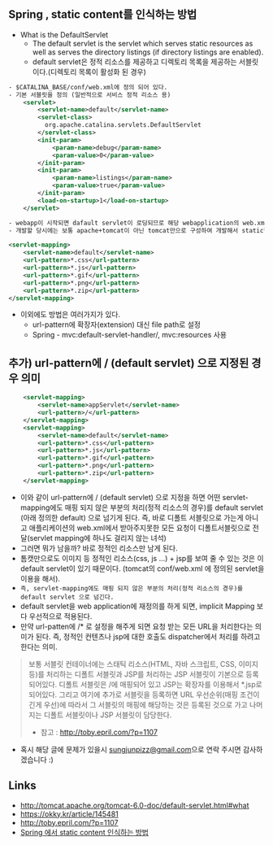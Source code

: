 

## Spring , static content를 인식하는 방법

- What is the DefaultServlet 
  - The default servlet is the servlet which serves static resources as well as serves the directory listings (if directory listings are enabled). 
  - default servlet은 정적 리소스를 제공하고 디렉토리 목록을 제공하는 서블릿이다.(디렉토리 목록이 활성화 된 경우)

```xml
- $CATALINA_BASE/conf/web.xml에 정의 되어 있다.
- 기본 서블릿을 정의 (일반적으로 서비스 정적 리소스 용)
    <servlet>
        <servlet-name>default</servlet-name>
        <servlet-class>
          org.apache.catalina.servlets.DefaultServlet
        </servlet-class>
        <init-param>
            <param-name>debug</param-name>
            <param-value>0</param-value>
        </init-param>
        <init-param>
            <param-name>listings</param-name>
            <param-value>true</param-value>
        </init-param>
        <load-on-startup>1</load-on-startup>
    </servlet>
```

```xml
- webapp이 시작되면 dafault servlet이 로딩되므로 해당 webapplication의 web.xml에 아래를 적용 시켜준다
- 개발할 당시에는 보통 apache+tomcat이 아닌 tomcat만으로 구성하여 개발해서 static한 파일을 모두 dispatcher servlet이 가져간다는 문제가 있다. 따라서 아래와 같이 설정을 한다. (pattern은 사용하는 확장자에 따라.)

<servlet-mapping>
    <servlet-name>default</servlet-name>
    <url-pattern>*.css</url-pattern>
    <url-pattern>*.js</url-pattern>
    <url-pattern>*.gif</url-pattern>
    <url-pattern>*.png</url-pattern>
    <url-pattern>*.zip</url-pattern>
</servlet-mapping>

```

- 이외에도 방법은 여러가지가 있다. 
  - url-pattern에 확장자(extension) 대신 file path로 설정
  - Spring - mvc:default-servlet-handler/, mvc:resources 사용



## 추가) url-pattern에 / (default servlet) 으로 지정된 경우 의미

```xml
    <servlet-mapping>
        <servlet-name>appServlet</servlet-name>
        <url-pattern>/</url-pattern>
    </servlet-mapping>
    <servlet-mapping>
        <servlet-name>default</servlet-name>
        <url-pattern>*.css</url-pattern>
        <url-pattern>*.js</url-pattern>
        <url-pattern>*.gif</url-pattern>
        <url-pattern>*.png</url-pattern>
        <url-pattern>*.zip</url-pattern>
    </servlet-mapping>
```

- 이와 같이 url-pattern에 / (default servlet) 으로 지정을 하면 어떤 servlet-mapping에도 매핑 되지 않은 부분의 처리(정적 리소스의 경우)를 default servlet (아래 정의한 default) 으로 넘기게 된다. 즉, 바로 디폴트 서블릿으로 가는게 아니고 애플리케이션의 web.xml에서 받아주지못한 모든 요청이 디폴트서블릿으로 전달(servlet mapping에 하나도 걸리지 않는 녀석)
- 그러면 뭐가 남을까? 바로 정적인 리소스만 남게 된다. 
- 톰캣만으로도 이미지 등 정적인 리소스(css, js ...) + jsp를 보여 줄 수 있는 것은 이 default servlet이 있기 때문이다. (tomcat의 conf/web.xml 에 정의된 servlet을 이용을 해서). 
- `즉, servlet-mapping에도 매핑 되지 않은 부분의 처리(정적 리소스의 경우)를 default servlet 으로 넘긴다.`
- default servlet을 web application에 재정의를 하게 되면, implicit Mapping 보다 우선적으로 적용된다.
- 만약 url-patten에 /* 로 설정을 해주게 되면 요청 받는 모든 URL을 처리한다는 의미가 된다. 즉, 정적인 컨텐츠나 jsp에 대한 호출도 dispatcher에서 처리를 하려고 한다는 의미.


> 보통 서블릿 컨테이너에는 스태틱 리소스(HTML, 자바 스크립트, CSS, 이미지 등)를 처리하는 디폴트 서블릿과 JSP를 처리하는 JSP 서블릿이 기본으로 등록되어있다. 디폴트 서블릿은 /에 매핑되어 있고 JSP는 확장자를 이용해서 *.jsp로 되어있다. 그리고 여기에 추가로 서블릿을 등록하면 URL 우선순위(매핑 조건이 긴게 우선)에 따라서 그 서블릿의 매핑에 해당하는 것은 등록된 것으로 가고 나머지는 디폴트 서블릿이나 JSP 서블릿이 담당한다. 
> * 참고 : <http://toby.epril.com/?p=1107>




- 혹시 해당 글에 문제가 있을시 <sungjunpizz@gmail.com>으로 연락 주시면 감사하겠습니다 :)

## Links

- <http://tomcat.apache.org/tomcat-6.0-doc/default-servlet.html#what>
- <https://okky.kr/article/145481>
- http://toby.epril.com/?p=1107
- [Spring 에서 static content 인식하는 방법](http://i5on9i.blogspot.com/2014/02/spring-30-url-file-path.html)